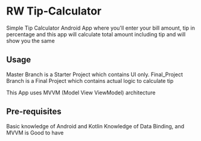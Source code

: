 # RW Tip-Calculator

Simple Tip Calculator Android App where you'll enter your bill amount, tip in percentage and this app will calculate total amount including tip and will show you the same

Usage
--------------

Master Branch is a Starter Project which contains UI only.
Final_Project Branch is a Final Project which contains actual logic to calculate tip

This App uses MVVM (Model View ViewModel) architecture

Pre-requisites
--------------

Basic knowledge of Android and Kotlin
Knowledge of Data Binding, and MVVM is Good to have
